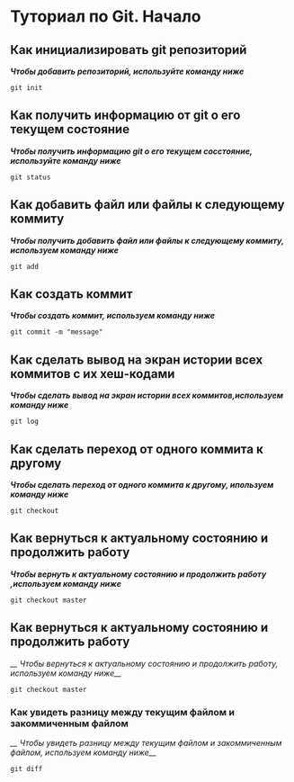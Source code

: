 # Туториал по Git. Начало
## Как инициализировать git репозиторий

*__Чтобы добавить репозиторий, используйте команду ниже__*
```
git init
```
## Как получить информацию от git о его текущем состояние 

*__Чтобы получить информацию git о его текущем сосстояние, используйте команду ниже__*
```
git status
```
## Как добавить файл или файлы к следующему коммиту

*__Чтобы получить добавить файл или файлы к следующему коммиту, используем команду ниже__*
```
git add
```
## Как создать коммит

*__Чтобы создать коммит, используем команду ниже__*
```
git commit -m "message"
```
## Как сделать вывод на экран истории всех коммитов с их хеш-кодами

*__Чтобы сделать вывод на экран истории всех коммитов,используем команду ниже__*

```
git log
```
## Как сделать переход от одного коммита к другому 

*__Чтобы сделать переход от одного коммита к другому, ипользуем команду ниже__*

```
git checkout
```
## Как вернуться к актуальному состоянию и продолжить работу 

*__Чтобы вернуть к актуальному состоянию и продолжить работу ,используем команду ниже__*

```
git checkout master
``` 

## Как вернуться к актуальному состоянию и продолжить работу 

*__ Чтобы вернуться к актуальному состоянию и продолжить работу, используем команду ниже__*

```
git checkout master 
```
### Как увидеть разницу между текущим файлом и закоммиченным файлом 

*__ Чтобы увидеть разницу между текущим файлом и закоммиченным файлом, используем команду ниже__*

```
git diff
```
